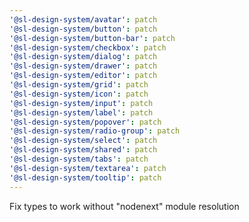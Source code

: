 ```yaml
---
'@sl-design-system/avatar': patch
'@sl-design-system/button': patch
'@sl-design-system/button-bar': patch
'@sl-design-system/checkbox': patch
'@sl-design-system/dialog': patch
'@sl-design-system/drawer': patch
'@sl-design-system/editor': patch
'@sl-design-system/grid': patch
'@sl-design-system/icon': patch
'@sl-design-system/input': patch
'@sl-design-system/label': patch
'@sl-design-system/popover': patch
'@sl-design-system/radio-group': patch
'@sl-design-system/select': patch
'@sl-design-system/shared': patch
'@sl-design-system/tabs': patch
'@sl-design-system/textarea': patch
'@sl-design-system/tooltip': patch
---
```


Fix types to work without "nodenext" module resolution
